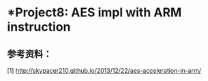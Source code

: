 # *Project8: AES impl with ARM instruction
## 参考资料：
[1] http://skypacer210.github.io/2013/12/22/aes-acceleration-in-arm/

